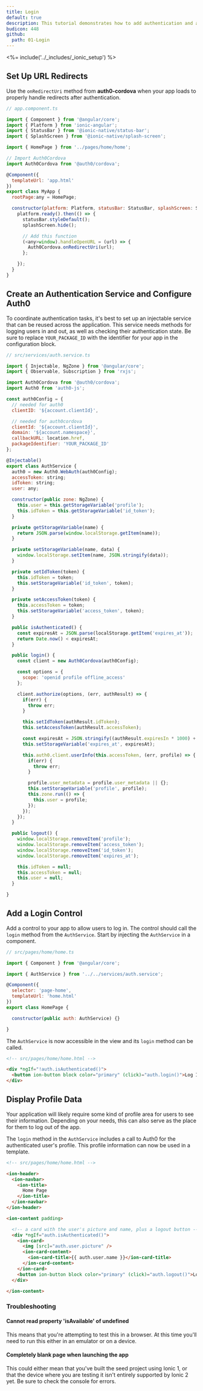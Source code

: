 ```yaml
---
title: Login
default: true
description: This tutorial demonstrates how to add authentication and authorization to an Ionic 2+ app.
budicon: 448
github:
  path: 01-Login
---
```


<%= include('../_includes/_ionic_setup') %>

## Set Up URL Redirects

Use the `onRedirectUri` method from **auth0-cordova** when your app loads to properly handle redirects after authentication.

```js
// app.component.ts

import { Component } from '@angular/core';
import { Platform } from 'ionic-angular';
import { StatusBar } from '@ionic-native/status-bar';
import { SplashScreen } from '@ionic-native/splash-screen';

import { HomePage } from '../pages/home/home';

// Import Auth0Cordova
import Auth0Cordova from '@auth0/cordova';

@Component({
  templateUrl: 'app.html'
})
export class MyApp {
  rootPage:any = HomePage;

  constructor(platform: Platform, statusBar: StatusBar, splashScreen: SplashScreen) {
    platform.ready().then(() => {
      statusBar.styleDefault();
      splashScreen.hide();

      // Add this function
      (<any>window).handleOpenURL = (url) => {
        Auth0Cordova.onRedirectUri(url);
      };

    });
  }
}
```

## Create an Authentication Service and Configure Auth0

To coordinate authentication tasks, it's best to set up an injectable service that can be reused across the application. This service needs methods for logging users in and out, as well as checking their authentication state. Be sure to replace `YOUR_PACKAGE_ID` with the identifier for your app in the configuration block.

```js
// src/services/auth.service.ts

import { Injectable, NgZone } from '@angular/core';
import { Observable, Subscription } from 'rxjs';

import Auth0Cordova from '@auth0/cordova';
import Auth0 from 'auth0-js';

const auth0Config = {
  // needed for auth0
  clientID: '${account.clientId}',

  // needed for auth0cordova
  clientId: '${account.clientId}',
  domain: '${account.namespace}',
  callbackURL: location.href,
  packageIdentifier: 'YOUR_PACKAGE_ID'
};

@Injectable()
export class AuthService {
  auth0 = new Auth0.WebAuth(auth0Config);
  accessToken: string;
  idToken: string;
  user: any;

  constructor(public zone: NgZone) {
    this.user = this.getStorageVariable('profile');
    this.idToken = this.getStorageVariable('id_token');
  }

  private getStorageVariable(name) {
    return JSON.parse(window.localStorage.getItem(name));
  }

  private setStorageVariable(name, data) {
    window.localStorage.setItem(name, JSON.stringify(data));
  }

  private setIdToken(token) {
    this.idToken = token;
    this.setStorageVariable('id_token', token);
  }

  private setAccessToken(token) {
    this.accessToken = token;
    this.setStorageVariable('access_token', token);
  }

  public isAuthenticated() {
    const expiresAt = JSON.parse(localStorage.getItem('expires_at'));
    return Date.now() < expiresAt;
  }

  public login() {
    const client = new Auth0Cordova(auth0Config);

    const options = {
      scope: 'openid profile offline_access'
    };

    client.authorize(options, (err, authResult) => {
      if(err) {
        throw err;
      }

      this.setIdToken(authResult.idToken);
      this.setAccessToken(authResult.accessToken);

      const expiresAt = JSON.stringify((authResult.expiresIn * 1000) + new Date().getTime());
      this.setStorageVariable('expires_at', expiresAt);

      this.auth0.client.userInfo(this.accessToken, (err, profile) => {
        if(err) {
          throw err;
        }

        profile.user_metadata = profile.user_metadata || {};
        this.setStorageVariable('profile', profile);
        this.zone.run(() => {
          this.user = profile;
        });
      });
    });
  }

  public logout() {
    window.localStorage.removeItem('profile');
    window.localStorage.removeItem('access_token');
    window.localStorage.removeItem('id_token');
    window.localStorage.removeItem('expires_at');

    this.idToken = null;
    this.accessToken = null;
    this.user = null;
  }

}
```

## Add a Login Control

Add a control to your app to allow users to log in. The control should call the `login` method from the `AuthService`. Start by injecting the `AuthService` in a component.

```js
// src/pages/home/home.ts

import { Component } from '@angular/core';

import { AuthService } from '../../services/auth.service';

@Component({
  selector: 'page-home',
  templateUrl: 'home.html'
})
export class HomePage {

  constructor(public auth: AuthService) {}

}
```

The `AuthService` is now accessible in the view and its `login` method can be called.

```html
<!-- src/pages/home/home.html -->

<div *ngIf="!auth.isAuthenticated()">
  <button ion-button block color="primary" (click)="auth.login()">Log In</button>
</div>
```

## Display Profile Data

Your application will likely require some kind of profile area for users to see their information. Depending on your needs, this can also serve as the place for them to log out of the app.

The `login` method in the `AuthService` includes a call to Auth0 for the authenticated user's profile. This profile information can now be used in a template.

```html
<!-- src/pages/home/home.html -->

<ion-header>
  <ion-navbar>
    <ion-title>
      Home Page
    </ion-title>
  </ion-navbar>
</ion-header>

<ion-content padding>

  <!-- a card with the user's picture and name, plus a logout button -->
  <div *ngIf="auth.isAuthenticated()">
    <ion-card>
      <img [src]="auth.user.picture" />
      <ion-card-content>
        <ion-card-title>{{ auth.user.name }}</ion-card-title>
      </ion-card-content>
    </ion-card>
    <button ion-button block color="primary" (click)="auth.logout()">Logout</button>
  </div>

</ion-content>
```

### Troubleshooting

#### Cannot read property 'isAvailable' of undefined

This means that you're attempting to test this in a browser. At this time you'll need to run this either in an emulator or on a device.

#### Completely blank page when launching the app

This could either mean that you've built the seed project using Ionic 1, or that the device where you are testing it isn't entirely supported by Ionic 2 yet. Be sure to check the console for errors.
